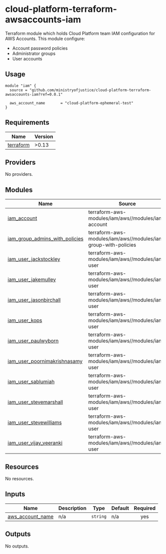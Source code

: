 # cloud-platform-terraform-awsaccounts-iam

Terraform module which holds Cloud Platform team IAM configuration for AWS Accounts. This module configure:

- Account password policies
- Administrator groups
- User accounts

## Usage

```hcl
module "iam" {
  source = "github.com/ministryofjustice/cloud-platform-terraform-awsaccounts-iam?ref=0.0.1"

  aws_account_name       = "cloud-platform-ephemeral-test"
}
```

<!--- BEGIN_TF_DOCS --->
## Requirements

| Name | Version |
|------|---------|
| <a name="requirement_terraform"></a> [terraform](#requirement\_terraform) | >0.13 |

## Providers

No providers.

## Modules

| Name | Source | Version |
|------|--------|---------|
| <a name="module_iam_account"></a> [iam\_account](#module\_iam\_account) | terraform-aws-modules/iam/aws//modules/iam-account | ~> 4.24 |
| <a name="module_iam_group_admins_with_policies"></a> [iam\_group\_admins\_with\_policies](#module\_iam\_group\_admins\_with\_policies) | terraform-aws-modules/iam/aws//modules/iam-group-with-policies | ~> 3.0 |
| <a name="module_iam_user_jackstockley"></a> [iam\_user\_jackstockley](#module\_iam\_user\_jackstockley) | terraform-aws-modules/iam/aws//modules/iam-user | ~> 3.0 |
| <a name="module_iam_user_jakemulley"></a> [iam\_user\_jakemulley](#module\_iam\_user\_jakemulley) | terraform-aws-modules/iam/aws//modules/iam-user | ~> 3.0 |
| <a name="module_iam_user_jasonbirchall"></a> [iam\_user\_jasonbirchall](#module\_iam\_user\_jasonbirchall) | terraform-aws-modules/iam/aws//modules/iam-user | ~> 3.0 |
| <a name="module_iam_user_kops"></a> [iam\_user\_kops](#module\_iam\_user\_kops) | terraform-aws-modules/iam/aws//modules/iam-user | ~> 3.0 |
| <a name="module_iam_user_paulwyborn"></a> [iam\_user\_paulwyborn](#module\_iam\_user\_paulwyborn) | terraform-aws-modules/iam/aws//modules/iam-user | ~> 3.0 |
| <a name="module_iam_user_poornimakrishnasamy"></a> [iam\_user\_poornimakrishnasamy](#module\_iam\_user\_poornimakrishnasamy) | terraform-aws-modules/iam/aws//modules/iam-user | ~> 3.0 |
| <a name="module_iam_user_sablumiah"></a> [iam\_user\_sablumiah](#module\_iam\_user\_sablumiah) | terraform-aws-modules/iam/aws//modules/iam-user | ~> 3.0 |
| <a name="module_iam_user_stevemarshall"></a> [iam\_user\_stevemarshall](#module\_iam\_user\_stevemarshall) | terraform-aws-modules/iam/aws//modules/iam-user | ~> 3.0 |
| <a name="module_iam_user_stevewilliams"></a> [iam\_user\_stevewilliams](#module\_iam\_user\_stevewilliams) | terraform-aws-modules/iam/aws//modules/iam-user | ~> 3.0 |
| <a name="module_iam_user_vijay_veeranki"></a> [iam\_user\_vijay\_veeranki](#module\_iam\_user\_vijay\_veeranki) | terraform-aws-modules/iam/aws//modules/iam-user | ~> 3.0 |

## Resources

No resources.

## Inputs

| Name | Description | Type | Default | Required |
|------|-------------|------|---------|:--------:|
| <a name="input_aws_account_name"></a> [aws\_account\_name](#input\_aws\_account\_name) | n/a | `string` | n/a | yes |

## Outputs

No outputs.

<!--- END_TF_DOCS --->
